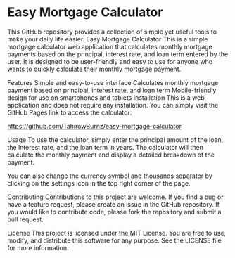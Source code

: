 # Easy Mortgage Calculator
 This GitHub repository provides a collection of simple yet useful tools to make your daily life easier.
Easy Mortgage Calculator
This is a simple mortgage calculator web application that calculates monthly mortgage payments based on the principal, interest rate, and loan term entered by the user. It is designed to be user-friendly and easy to use for anyone who wants to quickly calculate their monthly mortgage payment.

Features
Simple and easy-to-use interface
Calculates monthly mortgage payment based on principal, interest rate, and loan term
Mobile-friendly design for use on smartphones and tablets
Installation
This is a web application and does not require any installation. You can simply visit the GitHub Pages link to access the calculator:

https://github.com/TahirowBurnz/easy-mortgage-calculator

Usage
To use the calculator, simply enter the principal amount of the loan, the interest rate, and the loan term in years. The calculator will then calculate the monthly payment and display a detailed breakdown of the payment.

You can also change the currency symbol and thousands separator by clicking on the settings icon in the top right corner of the page.

Contributing
Contributions to this project are welcome. If you find a bug or have a feature request, please create an issue in the GitHub repository. If you would like to contribute code, please fork the repository and submit a pull request.

License
This project is licensed under the MIT License. You are free to use, modify, and distribute this software for any purpose. See the LICENSE file for more information.
